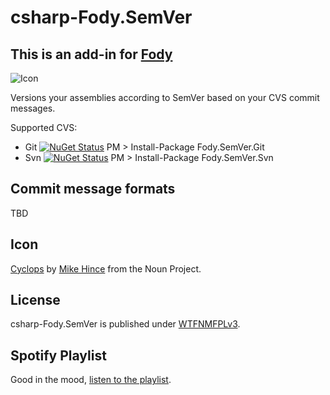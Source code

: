 # csharp-Fody.SemVer

## This is an add-in for [Fody](https://github.com/Fody/Fody/) 

![Icon](https://raw.githubusercontent.com/dittodhole/csharp-Fody.SemVer/master/Icons/package_icon.png)

Versions your assemblies according to SemVer based on your CVS commit messages.

Supported CVS:
- Git [![NuGet Status](http://img.shields.io/nuget/v/Fody.SemVer.Git.svg?style=flat)](https://www.nuget.org/packages/Fody.SemVer.Git/)
    PM > Install-Package Fody.SemVer.Git
- Svn [![NuGet Status](http://img.shields.io/nuget/v/Fody.SemVer.Svn.svg?style=flat)](https://www.nuget.org/packages/Fody.SemVer.Svn/)
    PM > Install-Package Fody.SemVer.Svn

## Commit message formats

TBD

## Icon

[Cyclops](https://thenounproject.com/term/cyclops/60203/) by [Mike Hince](https://thenounproject.com/zer0mike) from the Noun Project.

## License

csharp-Fody.SemVer is published under [WTFNMFPLv3](http://andreas.niedermair.name/introducing-wtfnmfplv3).

## Spotify Playlist

Good in the mood, [listen to the playlist](https://open.spotify.com/user/dittodhole/playlist/0KF2OFBoetcBt59qdHlbx7).